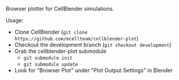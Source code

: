 Browser plotter for CellBlender simulations.

Usage:
- Clone CellBlender (`git clone https://github.com/mcellteam/cellblender-plot`)
- Checkout the development branch (`git checkout development`)
- Grab the cellblender-plot submodule
  - `git submodule init`
  - `git submodule update`
- Look for "Browser Plot" under "Plot Output Settings" in Blender
